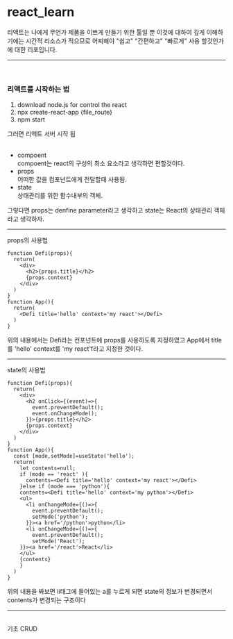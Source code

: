 # react_learn
리액트는 나에게 무언가 제품을 이쁘게 만들기 위한 툴일 뿐 이것에 대하여 깊게 이해하기에는 
시간적 리소스가 적으므로 어찌해야 "쉽고" "간편하고" "빠르게" 사용 할것인가 에 대한 리포입니다.
<hr>
<br>
<h3>리액트를 시작하는 법</h3>
<ol>
  <li>download node.js for control the react</li>
  <li>npx create-react-app {file_route}</li>
  <li>npm start</li>
</ol>
그러면 리액트 서버 시작 됨
<br>
<br>
<ul>
<li>compoent</li>
compoent는 react의 구성의 최소 요소라고 생각하면 편할것이다.
<br>
<li>props</li>
어떠한 값을 컴포넌트에게 전달할때 사용됨.

<li>state</li>
상태관리를 위한 함수내부의 객체.
</ul>
그렇다면 props는 denfine parameter라고 생각하고 state는 React의 상태관리 객체라고 생각하자.<br>
<hr>
props의 사용법<br>

```JSX
function Defi(props){
  return(
    <div>
      <h2>{props.title}</h2>
      {props.context}
    </div>
  )
}
function App(){
  return(
    <Defi title='hello' context='my react'></Defi>
  )
}
```
위의 내용에서는 Defi라는 컨포넌트에 props를 사용하도록 지정하였고 App에서 title를 'hello' context를 'my react'f라고 지정한 것이다.<br>
<hr>
state의 사용법<br>

```JSX
function Defi(props){
  return(
    <div>
      <h2 onClick={(event)=>{
        event.preventDefault();
        event.onChangeMode();
      }}>{props.title}</h2>
      {props.context}
    </div>
  )
}
function App(){
  const [mode,setMode]=useState('hello');
  return(
    let contents=null;
    if (mode == 'react' ){
      contents=<Defi title='hello' context='my react'></Defi>
    }else if (mode === 'python'){
    contents=<Defi title='hello' context='my python'></Defi>
    <ul>
      <li onChangeMode={()=>{
        event.preventDefault();
        setMode('python');
      }}><a href='/python'>python</li>
      <li onChangeMode={()=>{
        event.preventDefault();
        setMode('React');
    }}><a href='/react'>React</li>
    </ul>
    {contents}
    }
  )
}
```
위의 내용을 봐보면 li태그에 들어있는 a를 누르게 되면 state의 정보가 변경되면서 contents가 변경되는 구조이다<br>
<hr>
<br>
기초 CRUD
